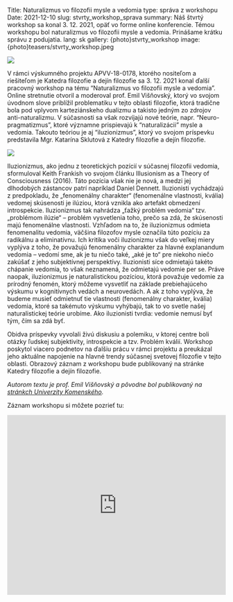 Title: Naturalizmus vo filozofii mysle a vedomia
type: správa z workshopu
Date: 2021-12-10
slug: stvrty_workshop_sprava
summary: Náš štvrtý workshop sa konal 3. 12. 2021, opäť vo forme online konferencie. Témou workshopu bol naturalizmus vo filozofii mysle a vedomia. Prinášame krátku správu z podujatia.
lang: sk
gallery: {photo}stvrty_workshop
image: {photo}teasers/stvrty_workshop.jpeg

<img class="right" src="{static}/photos/stvrty_workshop/fourth_workshop_1.jpg">

V rámci výskumného projektu APVV-18-0178, ktorého nositeľom a riešiteľom je
Katedra filozofie a dejín filozofie sa 3. 12. 2021 konal ďalší pracovný workshop
na tému “Naturalizmus vo filozofii mysle a vedomia”. Online stretnutie otvoril a
moderoval prof. Emil Višňovský, ktorý vo svojom úvodnom slove priblížil
problematiku v tejto oblasti filozofie, ktorá tradične bola pod vplyvom
karteziánskeho dualizmu a takisto jedným zo zdrojov anti-naturalizmu. V
súčasnosti sa však rozvíjajú nové teórie, napr. “Neuro-pragmatizmus”, ktoré
významne prispievajú k “naturalizácii” mysle a vedomia. Takouto teóriou je aj
“iluzionizmus”, ktorý vo svojom príspevku predstavila  Mgr. Katarína Sklutová z
Katedry filozofie a dejín filozofie.

<img class="left" src="{static}/photos/stvrty_workshop/fourth_workshop_2.jpg">

Iluzionizmus, ako jednu z teoretických pozícií v súčasnej filozofii vedomia,
sformuloval Keith Frankish vo svojom článku Illusionism as a Theory of
Consciousness (2016). Táto pozícia však nie je nová, a medzi jej dlhodobých
zástancov patrí napríklad Daniel Dennett. Iluzionisti vychádzajú z predpokladu,
že „fenomenálny charakter“ (fenomenálne vlastnosti, kvália) vedomej skúsenosti
je ilúziou, ktorá vznikla ako artefakt obmedzení introspekcie. Iluzionizmus tak
nahrádza „ťažký problém vedomia“ tzv. „problémom ilúzie“ – problém vysvetlenia
toho, prečo sa zdá, že skúsenosti majú fenomenálne vlastnosti. Vzhľadom na to,
že iluzionizmus odmieta fenomenalitu vedomia, väčšina filozofov mysle označila
túto pozíciu za radikálnu a eliminatívnu. Ich kritika voči iluzionizmu však do
veľkej miery vyplýva z toho, že považujú fenomenálny charakter za hlavné
explanandum vedomia – vedomí sme, ak je tu niečo také, „aké je to“ pre niekoho
niečo zakúšať z jeho subjektívnej perspektívy. Iluzionisti síce odmietajú takéto
chápanie vedomia, to však neznamená, že odmietajú vedomie per se. Práve naopak,
iluzionizmus je naturalistickou pozíciou, ktorá považuje vedomie za prírodný
fenomén, ktorý môžeme vysvetliť na základe prebiehajúceho výskumu v kognitívnych
vedách a neurovedách. A ak z toho vyplýva, že budeme musieť odmietnuť tie
vlastnosti (fenomenálny charakter, kvália) vedomia, ktoré sa takémuto výskumu
vyhýbajú, tak to vo svetle našej naturalistickej teórie urobíme. Ako iluzionisti
tvrdia: vedomie nemusí byť tým, čím sa zdá byť.

Obidva príspevky vyvolali živú diskusiu a polemiku, v ktorej centre boli otázky
ľudskej subjektivity, introspekcie a tzv. Problém kválií. Workshop poskytol
viacero podnetov na ďalšiu prácu v rámci projektu a preukázal jeho aktuálne
napojenie na hlavné trendy súčasnej svetovej filozofie v tejto oblasti. Obrazový
záznam z workshopu bude publikovaný na stránke Katedry filozofie a dejín
filozofie.

*Autorom textu je prof. Emil Višňovský a pôvodne bol publikovaný na [stránkch Univerzity Komenského](https://cdv.uniba.sk/detail-aktuality/back_to_page/mediacia-vyuzitie-komunikacie-s-prvkami-mediacnych-zrucnosti-v-skolskej-praxi-riesenia-ko/article/naturalizmus-vo-filozofii-mysle-a-vedomia/).*

Záznam workshopu si môžete pozrieť tu:
<iframe width="100%" height="415" src="https://www.youtube.com/embed/n3ACu6uIV6o" title="YouTube video player" frameborder="0" allow="accelerometer; autoplay; clipboard-write; encrypted-media; gyroscope; picture-in-picture" allowfullscreen></iframe>

